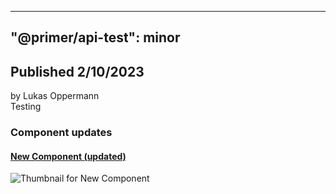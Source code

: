 
---
"@primer/api-test": minor
---
## Published 2/10/2023
by Lukas Oppermann   
Testing   
### Component updates
#### [New Component (updated)](https://www.figma.com/file/HD7FUvOEHLtWvWuhu1AUaJ?node-id=226:36)
  
  ![Thumbnail for New Component](https://s3-alpha.figma.com/checkpoints/T26/kMr/k18JAe1QAlYNQ4Lm/component_thumbnail_0.png?X-Amz-Algorithm=AWS4-HMAC-SHA256&X-Amz-Credential=AKIAQ4GOSFWC3T6QNBUC%2F20230209%2Fus-west-2%2Fs3%2Faws4_request&X-Amz-Date=20230209T000000Z&X-Amz-Expires=604800&X-Amz-SignedHeaders=host&X-Amz-Signature=7985ee7d65b0ccee4e20c621a288ef3a3e8aa5202d2d46780306fed3ae02ffe8)
